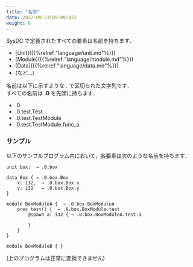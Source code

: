 ```yaml
---
title: "名前"
date: 2022-09-23T09:09:02Z
weight: 8
---
```


SysDC で定義されたすべての要素は名前を持ちます．

- [Unit]({{%relref "language/unit.md"%}}) 
- [Module]({{%relref "language/module.md"%}}) 
- [Data]({{%relref "language/data.md"%}}) 
- (など…)

名前は以下に示すような **\.** で区切られた文字列です．  
すべての名前は **.0** を先頭に持ちます．

- .0
- .0.test.Test
- .0.test.TestModule
- .0.test.TestModule.func_a

### サンプル

以下のサンプルプログラム内において，各要素は次のような名前を持ちます．  

```text
unit box;  → .0.box

data Box { → .0.box.Box
    x: i32,  → .0.box.Box.x
    y: i32   → .0.box.Box.y
}

module BoxModuleA {  → .0.box.BoxModuleA
    proc test() {  → .0.box.BoxModule.test
        @spawn a: i32 { → .0.box.BoxModuleA.test.a

        }
    }
}

module BoxModuleB { }

```

(上のプログラムは正常に変換できません)
